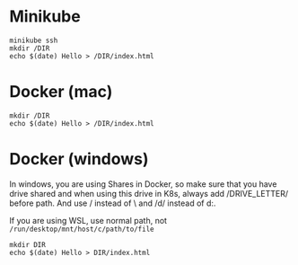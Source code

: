 
# Minikube

```
minikube ssh
mkdir /DIR
echo $(date) Hello > /DIR/index.html
```

# Docker (mac)

```
mkdir /DIR
echo $(date) Hello > /DIR/index.html
```

# Docker (windows)

In windows, you are using Shares in Docker, so make sure that you have drive shared and when using this drive in K8s, always add /DRIVE_LETTER/ before path. And use / instead of \ and /d/ instead of d:.

If you are using WSL, use normal path, not `/run/desktop/mnt/host/c/path/to/file`


```
mkdir DIR
echo $(date) Hello > DIR/index.html
```

